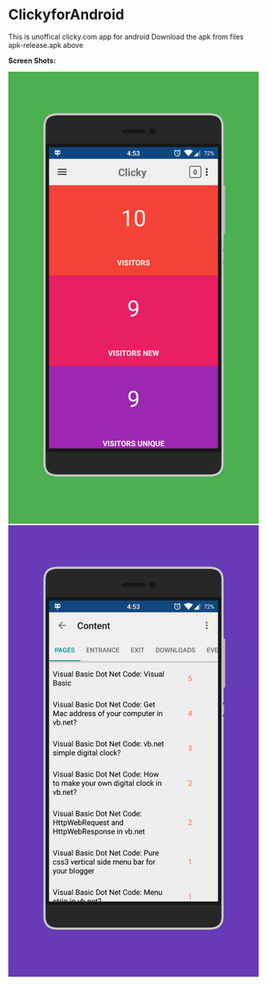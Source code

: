 # ClickyforAndroid
This is unoffical clicky.com app for android
Download the apk from files apk-release.apk above 

<b>Screen Shots:</b>
<br>
<link rel="stylesheet" href="github-markdown.css">
<style type="text/css">
	.center {
		text-align: center;
	}
</style>
<div class="center">
  <img src="https://github.com/h4h13/ClickyforAndroid/blob/master/imgs/screener_20150721(165549).png">
  <img src="https://github.com/h4h13/ClickyforAndroid/blob/master/imgs/screener_20150721(165602).png">
</div>
